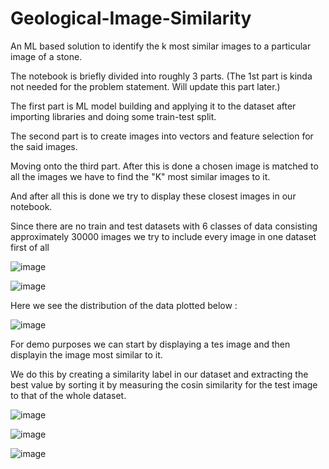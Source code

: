 # Geological-Image-Similarity
An ML based solution to identify the k most similar images to a particular image of a stone.


The notebook is briefly divided into roughly 3 parts. (The 1st part is kinda not needed for the problem statement. Will update this part later.)

The first part is ML model building and applying it to the dataset after importing libraries and doing some train-test split.

The second part is to create images into vectors and feature selection for the said images.

Moving onto the third part. After this is done a chosen image is matched to all the images we have to find the "K" most similar images to it.

And after all this is done we try to display these closest images in our notebook.

Since there are no train and test datasets with 6 classes of data consisting approximately 30000 images we try to include every image in one dataset first of all


![image](https://user-images.githubusercontent.com/22250758/138548345-e5c15240-109a-4f83-98b7-caa8db0db430.png)



![image](https://user-images.githubusercontent.com/22250758/138548326-33b70d02-e807-4ce9-9121-99054637bdde.png)


Here we see the distribution of the data plotted below :

![image](https://user-images.githubusercontent.com/22250758/138548419-de24d592-4109-4370-b7c1-5efc3cf458b4.png)

For demo purposes we can start by displaying a tes image and then displayin the image most similar to it.

We do this by creating a similarity label in our dataset and extracting the best value by sorting it by measuring the cosin similarity for the test image to that of the whole dataset.

![image](https://user-images.githubusercontent.com/22250758/138550134-53f9df87-1550-42b8-bf35-b69e2c71bad7.png)


![image](https://user-images.githubusercontent.com/22250758/138550073-c6ea3aa7-3d19-40cc-ac4a-c1032f63a177.png)

![image](https://user-images.githubusercontent.com/22250758/138550089-db084e0c-997e-4b5f-b0ef-7554f5a93d6c.png)

